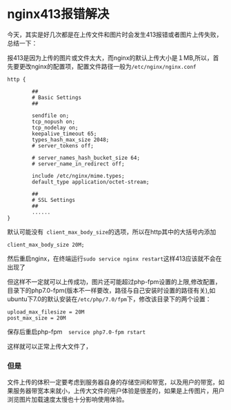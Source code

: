 # nginx413报错解决

今天，其实是好几次都是在上传文件和图片时会发生413报错或者图片上传失败，总结一下：

报413是因为上传的图片或文件太大，而nginx的默认上传大小是１MB,所以，首先要更改nginx的配置项，配置文件路径一般为``/etc/nginx/nginx.conf``

```shell
http {

        ##
        # Basic Settings
        ##

        sendfile on;
        tcp_nopush on;
        tcp_nodelay on;
        keepalive_timeout 65;
        types_hash_max_size 2048;
        # server_tokens off;
        
        # server_names_hash_bucket_size 64;
        # server_name_in_redirect off;

        include /etc/nginx/mime.types;
        default_type application/octet-stream;

        ##
        # SSL Settings
        ##
		......
}
```

默认可能没有`` client_max_body_size``的选项，所以在http其中的大括号内添加

```shell
client_max_body_size 20M;
```

然后重启nginx，在终端运行``sudo service nginx restart``这样413应该就不会在出现了

但这样不一定就可以上传成功，图片还可能超过php-fpm设置的上限,修改配置，目录下的php7.0-fpm(版本不一样要改，路径与自己安装时设置的路径有关),如ubuntu下7.0的默认安装在``/etc/php/7.0/fpm``下，修改该目录下的两个设置：

```shell
upload_max_filesize = 20M  
post_max_size = 20M
```

保存后重启php-fpm　``service php7.0-fpm rstart``

这样就可以正常上传大文件了，

### 但是

文件上传的体积一定要考虑到服务器自身的存储空间和带宽，以及用户的带宽，如果服务器带宽本来就小，上传大文件的用户体验是很差的，如果是上传图片，用户浏览图片加载速度太慢也十分影响使用体验。